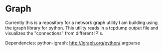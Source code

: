# Graph

Currently this is a repository for a network graph utility I am building using the igraph library for python.  This utility reads in a tcpdump output file and visualizes the "connections" from different IP's.

Dependencies:
  python-igraph: http://igraph.org/python/
  argparse
  
